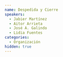 ```yaml
---
name: Despedida y Cierre
speakers:
  - Jabier Martínez
  - Aitor Arrieta
  - José A. Galindo
  - Lidia Fuentes
categories:
  - Organización
hidden: true
---
```


